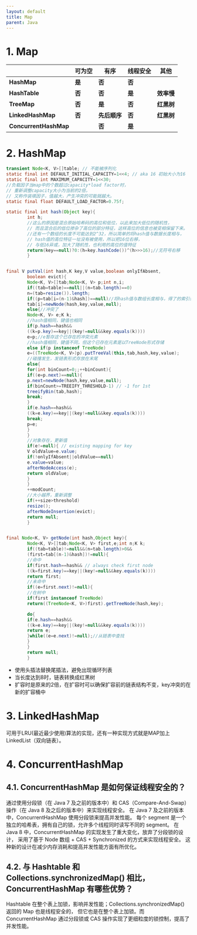 ```yaml
---
layout: default
title: Map
parent: Java
---
```


# 1. Map

|                       | **可为空** | **有序**   | **线程安全** | **其他**  |
|-----------------------|---------|----------|----------|---------|
| **HashMap**           | **是**   | **否**    | **否**    |         |
| **HashTable**         | **否**   | **否**    | **是**    | **效率慢** |
| **TreeMap**           | **否**   | **是**    | **否**    | **红黑树** |
| **LinkedHashMap**     | **否**   | **先后顺序** | **否**    | **红黑树** |
| **ConcurrentHashMap** |         | **否**    | **是**    |         |

# 2. HashMap

```java
transient Node<K, V>[]table; // 不能被序列化
static final int DEFAULT_INITIAL_CAPACITY=1<<4; // aka 16 初始大小为16
static final int MAXIMUM_CAPACITY=1<<30;
//负载因子当map中的个数超过capacity*load factor时，
// 重新调整capacity大小为当前的2倍，
// 又称作装填因子，值越大，产生冲突的可能就越大。
static final float DEFAULT_LOAD_FACTOR=0.75f;

static final int hash(Object key){
        int h;
        //这么的原因是混合原始哈希码的高位和低位，以此来加大低位的随机性，
        // 而且混合后的低位掺杂了高位的部分特征，这样高位的信息也被变相保留下来。
        //还有一个数组的长度不可能达到2^32，所以简单的将hash值与数据长度相与，
        // hash值的高位特征一址没有被使用，所以把16位右移，
        // 与低16异或，加大了随机性，也利用的高位的值特征
        return(key==null)?0:(h=key.hashCode())^(h>>>16);//无符号右移
        }


final V putVal(int hash,K key,V value,boolean onlyIfAbsent,
        boolean evict){
        Node<K, V>[]tab;Node<K, V> p;int n,i;
        if((tab=table)==null||(n=tab.length)==0)
        n=(tab=resize()).length;
        if((p=tab[i=(n-1)&hash])==null)//将hash值与数组长度相与，得了的索引值不冲突，直接存入
        tab[i]=newNode(hash,key,value,null);
        else{//冲突了
        Node<K, V> e;K k;
        //hash值相同，键值也相同
        if(p.hash==hash&&
        ((k=p.key)==key||(key!=null&&key.equals(k))))
        e=p;//e暂存这个已存在的冲突元素
        //hash值相同，键值不同，但这个已存在元素是以TreeNode形式存储
        else if(p instanceof TreeNode)
        e=((TreeNode<K, V>)p).putTreeVal(this,tab,hash,key,value);
        //碰撞发生，发链表形式存放在末尾
        else{
        for(int binCount=0;;++binCount){
        if((e=p.next)==null){
        p.next=newNode(hash,key,value,null);
        if(binCount>=TREEIFY_THRESHOLD-1) // -1 for 1st
        treeifyBin(tab,hash);
        break;
        }
        if(e.hash==hash&&
        ((k=e.key)==key||(key!=null&&key.equals(k))))
        break;
        p=e;
        }
        }
        //对象存在，更新值
        if(e!=null){ // existing mapping for key
        V oldValue=e.value;
        if(!onlyIfAbsent||oldValue==null)
        e.value=value;
        afterNodeAccess(e);
        return oldValue;
        }
        }
        ++modCount;
        //大小越界，重新调整
        if(++size>threshold)
        resize();
        afterNodeInsertion(evict);
        return null;
        }


final Node<K, V> getNode(int hash,Object key){
        Node<K, V>[]tab;Node<K, V> first,e;int n;K k;
        if((tab=table)!=null&&(n=tab.length)>0&&
        (first=tab[(n-1)&hash])!=null){
        //命中
        if(first.hash==hash&& // always check first node
        ((k=first.key)==key||(key!=null&&key.equals(k))))
        return first;
        //未命中
        if((e=first.next)!=null){
        //在树中
        if(first instanceof TreeNode)
        return((TreeNode<K, V>)first).getTreeNode(hash,key);

        do{
        if(e.hash==hash&&
        ((k=e.key)==key||(key!=null&&key.equals(k))))
        return e;
        }while((e=e.next)!=null);//从链表中查找
        }
        }
        return null;
        }
```

- 使用头插法替换尾插法，避免出现循环列表
- 当长度达到8时，链表转换成红黑树
- 扩容时是原来的2倍，在扩容时可以确保扩容前的链表结构不变，key冲突的在新的扩容桶中

# 3. LinkedHashMap

可用于LRU(最近最少使用)算法的实现，还有一种实现方式就是MAP加上LinkedList（双向链表）。

# 4. ConcurrentHashMap

## 4.1. ConcurrentHashMap 是如何保证线程安全的？

通过使用分段锁（在 Java 7 及之前的版本中）和 CAS（Compare-And-Swap）操作（在 Java 8 及之后的版本中）来实现线程安全。
在 Java 7 及之前的版本中，ConcurrentHashMap 使用分段锁来提高并发性能。
每个 segment 是一个独立的哈希表，拥有自己的锁，允许多个线程同时读写不同的 segment。
在 Java 8 中，ConcurrentHashMap 的实现发生了重大变化，放弃了分段锁的设计，
采用了基于 Node 数组 + CAS + Synchronized 的方式来实现线程安全。
这种新的设计在减少内存消耗和提高并发性能方面有所优化。

## 4.2. 与 Hashtable 和 Collections.synchronizedMap() 相比，ConcurrentHashMap 有哪些优势？

Hashtable 在整个表上加锁，影响并发性能；Collections.synchronizedMap() 返回的 Map 也是线程安全的，
但它也是在整个表上加锁。而 ConcurrentHashMap 通过分段锁或 CAS 操作实现了更细粒度的锁控制，提高了并发性能。